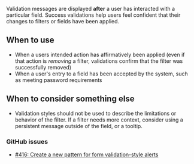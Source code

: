 Validation messages are displayed **after** a user has interacted with a particular field. Success validations help users feel confident that their changes to filters or fields have been applied.

## When to use
- When a users intended action has affirmatively been applied (even if that action is _removing_ a filter, validations confirm that the filter was successfully removed)
- When a user's entry to a field has been accepted by the system, such as meeting password requirements

## When to consider something else
- Validation styles should not be used to describe the limitations or behavior of the filter. If a filter needs more context, consider using a persistent message outside of the field, or a tooltip.  

### GitHub issues
- [#416: Create a new pattern for form validation-style alerts](https://github.com/18F/fec-style/issues/416)
